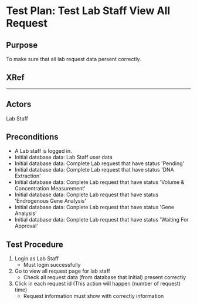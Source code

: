 Test Plan: Test Lab Staff View All Request
===========================================

## Purpose

To make sure that all lab request data persent correctly.


## XRef

-----


## Actors

Lab Staff


## Preconditions

* A Lab staff is logged in.
* Initial database data: Lab Staff user data
* Initial database data: Complete Lab request that have status 'Pending'
* Initial database data: Complete Lab request that have status 'DNA Extraction'
* Initial database data: Conplete Lab request that have status 'Volume & Concentration Measurement'
* Initial database data: Conplete Lab request that have status 'Endrogenous Gene Analysis'
* Initial database data: Conplete Lab request that have status 'Gene Analysis'
* Initial database data: Conplete Lab request that have status 'Waiting For Approval'


## Test Procedure

1. Login as Lab Staff
    * Must login successfully
2. Go to view all request page for lab staff
	* Check all request data (from database that Initial) present correctly
3. Click in each request id (This action will happen (number of request) time)
	* Request information must show with correctly information

